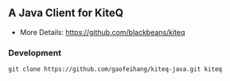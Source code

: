 ## A Java Client for KiteQ
* More Details: https://github.com/blackbeans/kiteq

### Development

    git clone https://github.com/gaofeihang/kiteq-java.git kiteq